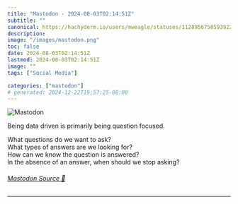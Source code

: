 ```yaml
---
title: "Mastodon - 2024-08-03T02:14:51Z"
subtitle: ""
canonical: https://hachyderm.io/users/mweagle/statuses/112895675059392258
description:
image: "/images/mastodon.png"
toc: false
date: 2024-08-03T02:14:51Z
lastmod: 2024-08-03T02:14:51Z
image: ""
tags: ["Social Media"]

categories: ["mastodon"]
# generated: 2024-12-22T19:57:25-08:00
---
```

![Mastodon](/images/mastodon.png)

<p>Being data driven is primarily being question focused. </p><p>What questions do we want to ask?<br />What types of answers are we looking for?<br />How can we know the question is answered?<br />In the absence of an answer, when should we stop asking?</p>


###### [Mastodon Source 🐘](https://hachyderm.io/@mweagle/112895675059392258)

___
